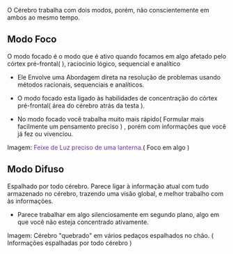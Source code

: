 O Cérebro trabalha com dois modos, porém, não conscientemente em ambos ao mesmo tempo.

## Modo Foco
O modo focado é o modo que é ativo quando focamos em algo afetado pelo córtex pré-frontal( ), raciocínio lógico, sequencial e analítico

- Ele Envolve uma Abordagem direta na resolução de problemas usando métodos racionais, sequenciais e analíticos.
- O modo focado esta ligado às habilidades de concentração do córtex pré-frontal( área do cérebro atrás da testa ).

- No modo focado você trabalha muito mais rápido( Formular mais facilmente um pensamento preciso ) , porém com informações que você já fez ou vivenciou.

Imagem: <font color="#7030a0">Feixe de Luz preciso de uma lanterna.</font>( Foco em algo )
## Modo Difuso
Espalhado por todo cérebro.
Parece ligar à informação atual com tudo armazenado no cérebro, trazendo uma visão global, e melhor trabalho com às informações.

- Parece trabalhar em algo silenciosamente em segundo plano, algo em que você não esteja concentrado ativamente.

Imagem: Cérebro "quebrado" em vários pedaços espalhados no chão. ( Informações espalhadas por todo cérebro )